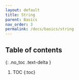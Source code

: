 ```yaml
---
layout: default
title: String
parent: Basics
nav_order: 3
permalink: /docs/basics/string
---
```


## Table of contents
{: .no_toc .text-delta }

1. TOC
{:toc}


